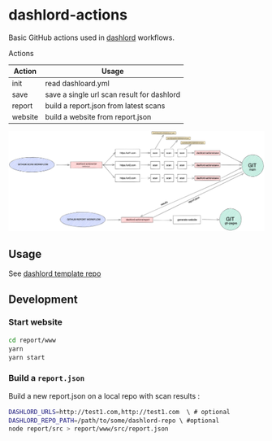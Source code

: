 # dashlord-actions

Basic GitHub actions used in [dashlord](https://github.com/socialgouv/dashlord) workflows.

Actions

| Action  | Usage                                      |
| ------- | ------------------------------------------ |
| init    | read dashloard.yml                         |
| save    | save a single url scan result for dashlord |
| report  | build a report.json from latest scans      |
| website | build a website from report.json           |

![](./workflows.png)

## Usage

See [dashlord template repo](https://github.com/socialgouv/dashlord)

## Development

### Start website

```sh
cd report/www
yarn
yarn start
```

### Build a `report.json`

Build a new report.json on a local repo with scan results :

```sh
DASHLORD_URLS=http://test1.com,http://test1.com  \ # optional
DASHLORD_REPO_PATH=/path/to/some/dashlord-repo \ #optional
node report/src > report/www/src/report.json
```
